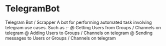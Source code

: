 # TelegramBot
Telegram Bot / Scrapper
A bot for performing automated task involving telegram use cases.
Such as :-
@ Getting Users from Groups / Channels on telegram
@ Adding Users to Groups / Channels on telegram
@ Sending messages to Users or Groups / Channels on telegram
